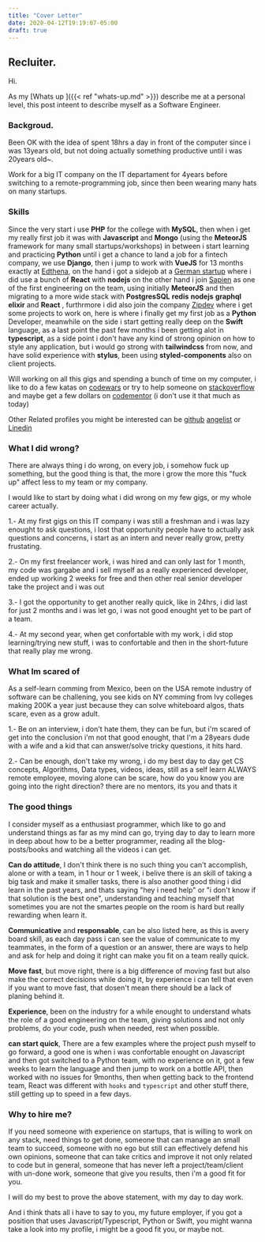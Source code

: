 ```yaml
---
title: "Cover Letter"
date: 2020-04-12T19:19:07-05:00
draft: true
---
```


## Recluiter.

Hi.

As my [Whats up ]({{< ref "whats-up.md" >}}) describe me at a personal level, this post inteent to describe myself as a Software Engineer.

### Backgroud.

Been OK with the idea of spent 18hrs a day in front of the computer since i was 13years old, but not doing actually something productive until i was
20years old~.

Work for a big IT company on the IT departament for 4years before switching to a remote-programming job, since then been wearing many hats on many startups.

### Skills

Since the very start i use **PHP** for the college with **MySQL**, then when i get my really first job it was with **Javascript** and **Mongo** (using the **MeteorJS** framework for many small startups/workshops) in between i start learning and practicing **Python** until i get a chance to land a job for a fintech company, we use **Django**, then i jump to work with **VueJS** for 13 months exactly at [Edthena](https://www.edthena.com/), on the hand i got a sidejob at a [German startup](https://www.schrott24.de/) where i did use a bunch of **React** with **nodejs** on the other hand i join [Sapien](https://www.sapien.network/) as one of the first engineering on the team, using initially **MeteorJS** and then migrating to a more wide stack with **PostgresSQL** **redis** **nodejs** **graphql** **elixir** and **React** , furthrmore i did also join the company [Zipdev](https://zipdev.com/) where i get some projects to work on, here is where i finally get my first job as a **Python** Developer, meanwhile on the side i start getting really deep on the **Swift** language, as a last point the past few months i been getting alot in **typescript**, as a side point i don't have any kind of strong opinion on how to style any application, but i would go strong with **tailwindcss** from now, and have solid experience with **stylus**, been using **styled-components** also on client projects.

Will working on all this gigs and spending a bunch of time on my computer, i like to do a few katas on [codewars](https://www.codewars.com/users/Ethaan/published_kumite) or try to help someone on [stackoverflow](https://stackoverflow.com/users/3961546/ethaan) and maybe get a few dollars on [codementor](https://www.codementor.io/@ethaan) (i don't use it that much as today)

Other Related profiles you might be interested can be [github](https://github.com/Ethaan) [angelist](https://angel.co/u/ethaan) or [Linedin](https://www.linkedin.com/in/ethaan-escare%F1o-809042b5/)

### What I did wrong?

There are always thing i do wrong, on every job, i somehow fuck up something, but the good thing is that, the more i grow the more this "fuck up" affect less to my team or my company.

I would like to start by doing what i did wrong on my few gigs, or my whole career actually.

1.- At my first gigs on this IT company i was still a freshman and i was lazy enought to ask questions, i lost that opportunity people have to actually ask questions and concerns, i start as an intern and never really grow, pretty frustating.

2.- On my first freelancer work, i was hired and can only last for 1 month, my code was gargabe and i sell myself as a really experienced developer, ended up working 2 weeks for free and then other real senior developer take the project and i was out

3.- I got the opportunity to get another really quick, like in 24hrs, i did last for just 2 months and i was let go, i was not good enought yet to be part of a team.

4.- At my second year, when get confortable with my work, i did stop learning/trying new stuff, i was to confortable and then in the short-future that really play me wrong.

### What Im scared of

As a self-learn comming from Mexico, been on the USA remote industry of software can be challening, you see kids on NY comming from Ivy colleges making 200K a year just because they can solve whiteboard algos, thats scare, even as a grow adult.

1.- Be on an interview, i don't hate them, they can be fun, but i'm scared of get into the conclusion i'm not that good enought, that I'm a 28years dude with a wife and a kid that can answer/solve tricky questions, it hits hard.

2.- Can be enough, don't take my wrong, i do my best day to day get CS concepts, Algorithms, Data types, videos, ideas, still as a self learn ALWAYS remote employee, moving alone can be scare, how do you know you are going into the right direction? there are no mentors, its you and thats it

### The good things

I consider myself as a enthusiast programmer, which like to go and understand things as far as my mind can go, trying day to day to learn more in deep about how to be a better programmer, reading all the blog-posts/books and watching all the videos i can get.

**Can do attitude**, I don't think there is no such thing you can't accomplish, alone or with a team, in 1 hour or 1 week, i belive there is an skill of taking a big task and make it smaller tasks, there is also another good thing i did learn in the past years, and thats saying "hey i need help" or "i don't know if that solution is the best one", understanding and teaching myself that sometimes you are not the smartes people on the room is hard but really rewarding when learn it.

**Communicative** and **responsable**, can be also listed here, as this is avery board skill, as each day pass i can see the value of communicate to my teammates, in the form of a question or an answer, there are ways to help and ask for help and doing it right can make you fit on a team really quick.

**Move fast**, but move right, there is a big difference of moving fast but also make the correct decisions while doing it, by experience i can tell that even if you want to move fast, that dosen't mean there should be a lack of planing behind it.

**Experience**, been on the industry for a while enought to understand whats the role of a good engineering on the team, giving solutions and not only problems, do your code, push when needed, rest when possible.

**can start quick**, There are a few examples where the project push myself to go forward, a good one is when i was confortable enought on Javascript and then got switched to a Python team, with no experience on it, got a few weeks to learn the language and then jump to work on a bottle API, then worked with no issues for 9months, then when getting back to the frontend team, React was different with `hooks` and `typescript` and other stuff there, still getting up to speed in a few days.

### Why to hire me?

If you need someone with experience on startups, that is willing to work on any stack, need things to get done, someone that can manage an small team to succeed, someone with no ego but still can effectively defend his own opinions, someone that can take critics and improve it not only related to code but in general, someone that has never left a project/team/client with un-done work, someone that give you results, then i'm a good fit for you.

I will do my best to prove the above statement, with my day to day work.

And i think thats all i have to say to you, my future employer, if you got a position that uses Javascript/Typescript, Python or Swift, you might wanna take a look into my profile, i might be a good fit you, or maybe not.
